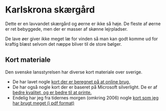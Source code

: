 # Karlskrona skærgård
Dette er en lavvandet skærgård og øerne er ikke så høje. De fleste af øerne er ret bebyggede, men der er masser af skønne lejrpladser.

De lave øer giver ikke meget læ for vinden så man kan godt komme ud for kraftig blæst selvom det næppe bliver til de store bølger.

## Kort materiale
Den svenske lansstyrelsen har diverse kort materiale over sverige. 

* De har lavet nogle [kort der er beregnet på at online brug.](http://ext-webbgis.lansstyrelsen.se/sverigeslanskarta/?visibleLayerNames=&zoomLevel=7&x=537774.1250000002&y=6222910.656250003)
* De har også nogle kort der er baseret på Microsoft silverlight. De er af [bedre kvalitet, og er bedre til at printe.](http://ext-webbgis.lansstyrelsen.se/blekinge/lansfakta/)
* Endelig har jeg fra tidernes morgen (omkring 2006) nogle [kort som jeg har brugt meget (i pdf format)](KarlskronaAlla.pdf)

